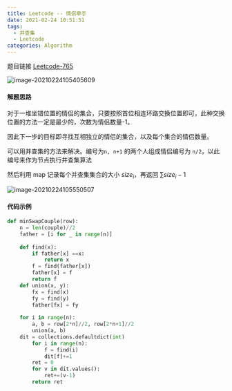 ```yaml
---
title: Leetcode -- 情侣牵手
date: 2021-02-24 10:51:51
tags:
  - 并查集
  - Leetcode
categories: Algorithm
---
```


题目链接 [Leetcode-765](https://leetcode-cn.com/problems/couples-holding-hands/)

<!--more-->



![image-20210224105405609](https://gitee.com/MyTypora/typorapic/raw/master/20210224105405.png)

#### 解题思路

对于一堆坐错位置的情侣的集合，只要按照首位相连环路交换位置即可，此种交换位置的方法一定是最少的，次数为情侣数量-1。

因此下一步的目标即寻找互相独立的情侣的集合，以及每个集合的情侣数量。

可以用并查集的方法来解决。编号为`n, n+1` 的两个人组成情侣编号为 `n/2`，以此编号来作为节点执行并查集算法

然后利用 map 记录每个并查集集合的大小 $size_i$，再返回 $\sum{size_i-1}$

![image-20210224105550507](https://gitee.com/MyTypora/typorapic/raw/master/20210224105550.png)

#### 代码示例

```python
def minSwapCouple(row):
    n = len(couple)//2
    father = [i for _ in range(n)]
    
    def find(x):
        if father[x] ==x:
            return x
       	f = find(father[x])
        father[x] = f
        return f
   	def union(x, y):
        fx = find(x)
        fy = find(y)
        father[fx] = fy
        
    for i in range(n):
        a, b = row[2*n]//2, row[2*n+1]//2
        union(a, b)
    dit = collections.defaultdict(int)
        for i in range(n):
            f = find(i)
            dit[f]+=1
        ret = 0
        for v in dit.values():
            ret+=(v-1)
        return ret
    
```

